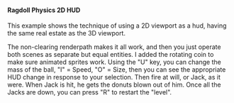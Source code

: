 
#### Ragdoll Physics 2D HUD

This example shows the technique of using a 2D viewport as a hud, having the same real estate as the 3D viewport.

The non-clearing renderpath makes it all work, and then you just operate both scenes as separate but equal entities. I added the rotating coin to make sure animated sprites work. Using the "U" key, you can change the mass of the ball, "I" = Speed, "O" = Size, then you can see the appropriate HUD change in response to your selection. Then fire at will, or Jack, as it were. When Jack is hit, he gets the donuts blown out of him. Once all the Jacks are down, you can press "R" to restart the "level".
